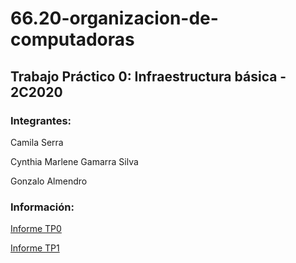 # 66.20-organizacion-de-computadoras

## Trabajo Práctico 0: Infraestructura básica - 2C2020

### Integrantes:
  Camila Serra
  
  Cynthia Marlene Gamarra Silva
  
  Gonzalo Almendro
  
### Información:
[Informe TP0](tp0/Organizacion_de_computadoras_tp0.pdf)

[Informe TP1](tp1/informe.pdf)
